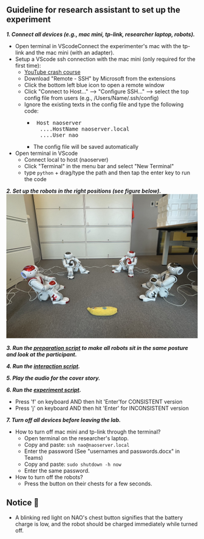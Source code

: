 ## Guideline for research assistant to set up the experiment
***1. Connect all devices (e.g., mac mini, tp-link, researcher laptop, robots).***
  - Open terminal in VScodeConnect the experimenter's mac with the tp-link and the mac mini (with an adapter).
  - Setup a VScode ssh connection with the mac mini (only required for the first time):
    - [YouTube crash course](https://www.youtube.com/watch?v=cOopQQIL8JU)
    - Download "Remote - SSH" by Microsoft from the extensions
    - Click the bottom left blue icon to open a remote window
    - Click "Connect to Host..." --> "Configure SSH..." --> select the top config file from users (e.g., /Users/Name/.ssh/config)
    - Ignore the existing texts in the config file and type the following code:
      - <pre> Host naoserver 
          ....HostName naoserver.local 
          ....User nao </pre>
      - The config file will be saved automatically
  - Open terminal in VScode
    - Connect local to host (naoserver)
    - Click "Terminal" in the menu bar and select "New Terminal"
    - type `python` + drag/type the path and then tap the enter key to run the code
  
***2. Set up the robots in the right positions (see figure below).*** ![robotsetup](https://github.com/UvA-CW-Robo-research/Multi-Nao-Speech-Orchestration/blob/main/robotsetup.jpeg)

***3. Run the [preparation script](https://github.com/UvA-CW-Robo-research/Multi-Nao-Speech-Orchestration/blob/main/nao_preparation.py) to make all robots sit in the same posture and look at the participant.*** 

***4. Run the [interaction script](https://github.com/UvA-CW-Robo-research/Multi-Nao-Speech-Orchestration/blob/main/nao_interactions.py).***

***5. Play the audio for the cover story.***

***6. Run the [experiment script](https://github.com/UvA-CW-Robo-research/Multi-Nao-Speech-Orchestration/blob/main/experiment.py).***
- Press 'f' on keyboard AND then hit 'Enter'for CONSISTENT version
- Press 'j' on keyboard AND then hit 'Enter' for INCONSISTENT version

***7. Turn off all devices before leaving the lab.***
  - How to turn off mac mini and tp-link through the terminal?
    - Open terminal on the researcher's laptop.
    - Copy and paste: `ssh nao@naoserver.local`
    - Enter the password (See "usernames and passwords.docx" in Teams)
    - Copy and paste: `sudo shutdown -h now`
    - Enter the same password.
  - How to turn off the robots?
    - Press the button on their chests for a few seconds.
  
## Notice 🔋
- A blinking red light on NAO's chest button signifies that the battery charge is low, and the robot should be charged immediately while turned off.




